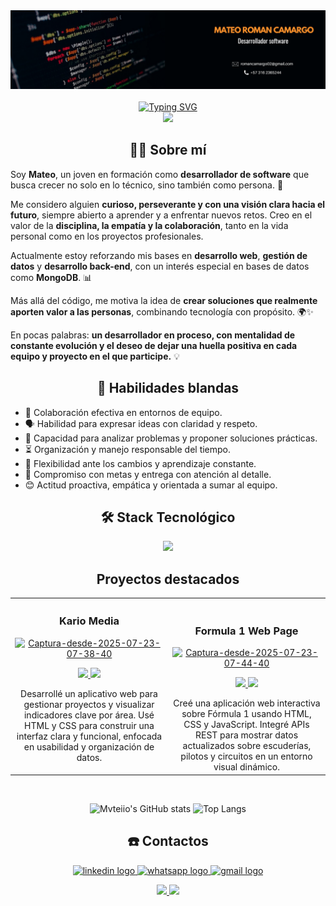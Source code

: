 <div align="center">
  <img src="./images/Banner_RomanMateo.png"></img>
</div>
<br>
<div align="center">
  <a href="https://git.io/typing-svg"><img src="https://readme-typing-svg.demolab.com?font=Press+Start+2P&duration=4000&pause=1000&color=EEEEEE&background=6854C010&width=610&lines=Hola!+Bienvenidos+a+mi+perfil+%F0%9F%91%A8%E2%80%8D%F0%9F%92%BB" alt="Typing SVG" /></a>
</div>

<div align="center">
  <img src="https://visitor-badge.laobi.icu/badge?page_id=Mvteiio.Mvteiio&"  />
</div>

###

<h2 align="center">👨‍💻 Sobre mí  </h2>

Soy **Mateo**, un joven en formación como **desarrollador de software** que busca crecer no solo en lo técnico, sino también como persona. 🚀  

Me considero alguien **curioso, perseverante y con una visión clara hacia el futuro**, siempre abierto a aprender y a enfrentar nuevos retos. Creo en el valor de la **disciplina, la empatía y la colaboración**, tanto en la vida personal como en los proyectos profesionales.  

Actualmente estoy reforzando mis bases en **desarrollo web**, **gestión de datos** y **desarrollo back-end**, con un interés especial en bases de datos como **MongoDB**. 📊  

Más allá del código, me motiva la idea de **crear soluciones que realmente aporten valor a las personas**, combinando tecnología con propósito. 🌍✨  

En pocas palabras: **un desarrollador en proceso, con mentalidad de constante evolución y el deseo de dejar una huella positiva en cada equipo y proyecto en el que participe.** 💡

<h2 align="center">💬 Habilidades blandas  </h2>

- 🤝 Colaboración efectiva en entornos de equipo. 
- 🗣️ Habilidad para expresar ideas con claridad y respeto.
- 🧠 Capacidad para analizar problemas y proponer soluciones prácticas.
- ⏳ Organización y manejo responsable del tiempo. 
- 🔄 Flexibilidad ante los cambios y aprendizaje constante.
- 🎯 Compromiso con metas y entrega con atención al detalle.
- 😊 Actitud proactiva, empática y orientada a sumar al equipo.

<h2 align="center">🛠️ Stack Tecnológico</h2>
<p align="center">
  <a href="https://skillicons.dev">
    <img src="https://skillicons.dev/icons?i=js,mongodb,mysql,html,css,python,git,figma,nodejs,express,bootstrap,linux" />
  </a>
</p>

<h2 align="center">Proyectos destacados</h2>
<table>
<tr>
<td width="50%">
<h3 align="center">Kario Media</h3>
<div align="center">
<a href="https://mvteiio.github.io/KarioMedia/paginaPrincipal.html" target="_blank"><a href="https://ibb.co/hFcCx2Mn"><img src="https://i.ibb.co/HTCXLG2M/Captura-desde-2025-07-23-07-38-40.png" alt="Captura-desde-2025-07-23-07-38-40" border="0"></a></a> 
<p>
<a href="https://github.com/Mvteiio/KarioMedia" target="_blank">
<img src="https://img.shields.io/badge/C%C3%93DIGO-FFFFFF?style=for-the-badge&logo=github&logoColor=black">
</a>
<a href="https://mvteiio.github.io/KarioMedia/paginaPrincipal.html" target="_blank">
<img src="https://img.shields.io/badge/Ver Página-green?style=for-the-badge&color=000000">
</a>
</p>
<p>Desarrollé un aplicativo web para gestionar proyectos y visualizar indicadores clave por área. Usé HTML y CSS para construir una interfaz clara y funcional, enfocada en usabilidad y organización de datos.
</p>
</div>
                                                                                      
</td>

<td width="50%">
               <br>
<h3 align="center">Formula 1 Web Page</h3>
<div align="center">                                       
<a href="https://juan-771.github.io/Proyecto_Javascript_S1_AbrilJuan_RomanMateo/html/userPages/principalPage.html" target="_blank"><a href="https://ibb.co/N6MrWrsQ"><img src="https://i.ibb.co/3ynvSv7G/Captura-desde-2025-07-23-07-44-40.png" alt="Captura-desde-2025-07-23-07-44-40" border="0"></a></a>
<br>
<p>
<a href="https://github.com/Juan-771/Proyecto_Javascript_S1_AbrilJuan_RomanMateo" target="_blank">
<img src="https://img.shields.io/badge/C%C3%93DIGO-FFFFFF?style=for-the-badge&logo=github&logoColor=black">


</a>
<a href="https://juan-771.github.io/Proyecto_Javascript_S1_AbrilJuan_RomanMateo/html/userPages/principalPage.html" target="_blank">
<img src="https://img.shields.io/badge/Ver Página-green?style=for-the-badge&color=000000">
</a>
</p>
</p>Creé una aplicación web interactiva sobre Fórmula 1 usando HTML, CSS y JavaScript. Integré APIs REST para mostrar datos actualizados sobre escuderías, pilotos y circuitos en un entorno visual dinámico.
</div>                                                             
</table>                                                                                 
</div>
<br>

<div align="center">

  ![Mvteiio's GitHub stats](https://github-readme-stats.vercel.app/api?username=mvteiio&show_icons=true&theme=transparent) ![Top Langs](https://github-readme-stats.vercel.app/api/top-langs/?username=mvteiio&layout=compact&theme=transparent)

</div>


<h2 align="center">☎️ Contactos</h2>

<p align="center">
  <a href="https://www.linkedin.com/in/mateo-roman-dev/" target="_blank">
  <img src="https://raw.githubusercontent.com/maurodesouza/profile-readme-generator/master/src/assets/icons/social/linkedin/default.svg" width="52" height="40" alt="linkedin logo"  />
  </a>
  <a href="https://wa.link/lr3mpf" target="_blank">
  <img src="https://raw.githubusercontent.com/maurodesouza/profile-readme-generator/master/src/assets/icons/social/whatsapp/default.svg" width="52" height="40" alt="whatsapp logo"  />
  </a>
  <a href="mailto:romancamargo02@gmail.com"  target="_blank">
  <img src="https://raw.githubusercontent.com/maurodesouza/profile-readme-generator/master/src/assets/icons/social/gmail/default.svg" width="52" height="40" alt="gmail logo"  />
  </a>
</p>

<p align="center">
<a href="https://mvteiio.github.io/Portafolio_RomanMateo/" target="_blank">
<img src="https://img.shields.io/badge/Ver Portafolio-FFFFFF?style=for-the-badge&logoColor=black">
</a>
<a href="https://github.com/mvteiio/mvteiio/raw/main/CV/CV_RomanMateo.pdf" target="_blank">
<img src="https://img.shields.io/badge/Descargar CV-green?style=for-the-badge&color=000000">
</a>
</p>

